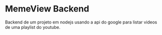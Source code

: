# MemeView Backend
Backend de um projeto em nodejs usando a api do google para listar videos de uma playlist do youtube.

